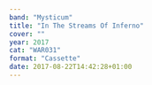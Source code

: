 ```yaml
---
band: "Mysticum"
title: "In The Streams Of Inferno"
cover: ""
year: 2017
cat: "WAR031"
format: "Cassette"
date: 2017-08-22T14:42:28+01:00
---
```

